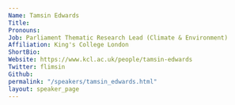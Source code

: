 ```yaml
---
Name: Tamsin Edwards
Title: 
Pronouns: 
Job: Parliament Thematic Research Lead (Climate & Environment)
Affiliation: King's College London
ShortBio: 
Website: https://www.kcl.ac.uk/people/tamsin-edwards
Twitter: flimsin
Github: 
permalink: "/speakers/tamsin_edwards.html"
layout: speaker_page
---
```


